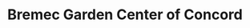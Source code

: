 ---
title: "Bremec Garden Center of Concord"
url: /painesville/bremec-garden-center-of-concord/
shop: Garten-Center
---